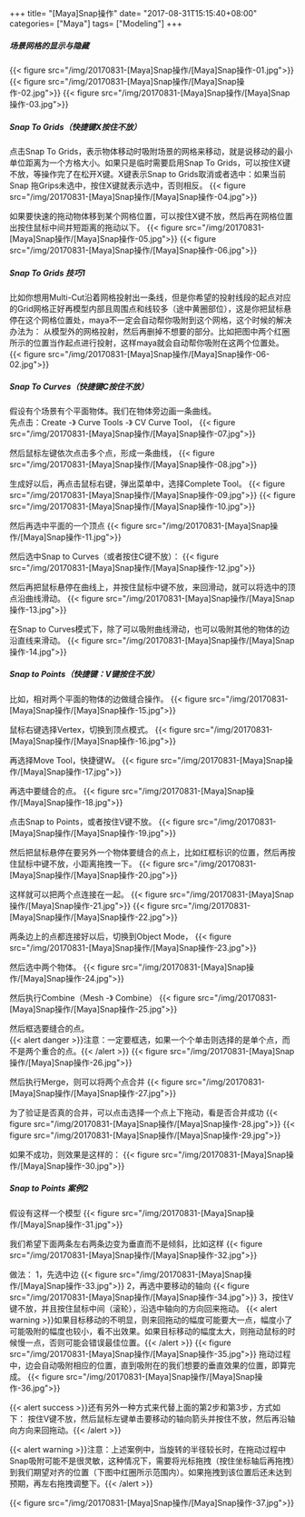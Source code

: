 +++
title= "[Maya]Snap操作"
date= "2017-08-31T15:15:40+08:00"
categories= ["Maya"]
tags= ["Modeling"]
+++

##### 场景网格的显示与隐藏
{{< figure src="/img/20170831-[Maya]Snap操作/[Maya]Snap操作-01.jpg">}}
{{< figure src="/img/20170831-[Maya]Snap操作/[Maya]Snap操作-02.jpg">}}
{{< figure src="/img/20170831-[Maya]Snap操作/[Maya]Snap操作-03.jpg">}}

##### Snap To Grids（快捷键X按住不放）
点击Snap To Grids，表示物体移动时吸附场景的网格来移动，就是说移动的最小单位距离为一个方格大小。如果只是临时需要启用Snap To Grids，可以按住X键不放，等操作完了在松开X键。X键表示Snap to Grids取消或者选中：如果当前Snap 拖Grips未选中，按住X键就表示选中，否则相反。
{{< figure src="/img/20170831-[Maya]Snap操作/[Maya]Snap操作-04.jpg">}}

如果要快速的拖动物体移到某个网格位置，可以按住X键不放，然后再在网格位置出按住鼠标中间并短距离的拖动以下。
{{< figure src="/img/20170831-[Maya]Snap操作/[Maya]Snap操作-05.jpg">}}
{{< figure src="/img/20170831-[Maya]Snap操作/[Maya]Snap操作-06.jpg">}}

##### Snap To Grids 技巧1
比如你想用Multi-Cut沿着网格投射出一条线，但是你希望的投射线段的起点对应的Grid网格正好再模型内部且周围点和线较多（途中黄圈部位），这是你把鼠标悬停在这个网格位置处，maya不一定会自动帮你吸附到这个网格，这个时候的解决办法为：
从模型外的网格投射，然后再删掉不想要的部分。比如把图中两个红圈所示的位置当作起点进行投射，这样maya就会自动帮你吸附在这两个位置处。
{{< figure src="/img/20170831-[Maya]Snap操作/[Maya]Snap操作-06-02.jpg">}}

##### Snap To Curves（快捷键C按住不放）
假设有个场景有个平面物体。我们在物体旁边画一条曲线。  
先点击：Create -》 Curve Tools -》 CV Curve Tool，
{{< figure src="/img/20170831-[Maya]Snap操作/[Maya]Snap操作-07.jpg">}}

然后鼠标左键依次点击多个点，形成一条曲线，
{{< figure src="/img/20170831-[Maya]Snap操作/[Maya]Snap操作-08.jpg">}}

生成好以后，再点击鼠标右键，弹出菜单中，选择Complete Tool。
{{< figure src="/img/20170831-[Maya]Snap操作/[Maya]Snap操作-09.jpg">}}
{{< figure src="/img/20170831-[Maya]Snap操作/[Maya]Snap操作-10.jpg">}}

然后再选中平面的一个顶点
{{< figure src="/img/20170831-[Maya]Snap操作/[Maya]Snap操作-11.jpg">}}

然后选中Snap to Curves（或者按住C键不放）：
{{< figure src="/img/20170831-[Maya]Snap操作/[Maya]Snap操作-12.jpg">}}

然后再把鼠标悬停在曲线上，并按住鼠标中键不放，来回滑动，就可以将选中的顶点沿曲线滑动。
{{< figure src="/img/20170831-[Maya]Snap操作/[Maya]Snap操作-13.jpg">}}

在Snap to Curves模式下，除了可以吸附曲线滑动，也可以吸附其他的物体的边沿直线来滑动。
{{< figure src="/img/20170831-[Maya]Snap操作/[Maya]Snap操作-14.jpg">}}

##### Snap to Points（快捷键：V键按住不放）
比如，相对两个平面的物体的边做缝合操作。
{{< figure src="/img/20170831-[Maya]Snap操作/[Maya]Snap操作-15.jpg">}}

鼠标右键选择Vertex，切换到顶点模式。
{{< figure src="/img/20170831-[Maya]Snap操作/[Maya]Snap操作-16.jpg">}}

再选择Move Tool，快捷键W。
{{< figure src="/img/20170831-[Maya]Snap操作/[Maya]Snap操作-17.jpg">}}

再选中要缝合的点。
{{< figure src="/img/20170831-[Maya]Snap操作/[Maya]Snap操作-18.jpg">}}

点击Snap to Points，或者按住V键不放。
{{< figure src="/img/20170831-[Maya]Snap操作/[Maya]Snap操作-19.jpg">}}

然后把鼠标悬停在要另外一个物体要缝合的点上，比如红框标识的位置，然后再按住鼠标中键不放，小距离拖拽一下。
{{< figure src="/img/20170831-[Maya]Snap操作/[Maya]Snap操作-20.jpg">}}

这样就可以把两个点连接在一起。
{{< figure src="/img/20170831-[Maya]Snap操作/[Maya]Snap操作-21.jpg">}}
{{< figure src="/img/20170831-[Maya]Snap操作/[Maya]Snap操作-22.jpg">}}

两条边上的点都连接好以后，切换到Object Mode，
{{< figure src="/img/20170831-[Maya]Snap操作/[Maya]Snap操作-23.jpg">}}

然后选中两个物体。
{{< figure src="/img/20170831-[Maya]Snap操作/[Maya]Snap操作-24.jpg">}}

然后执行Combine（Mesh -》 Combine）
{{< figure src="/img/20170831-[Maya]Snap操作/[Maya]Snap操作-25.jpg">}}

然后框选要缝合的点。  
{{< alert danger >}}注意：一定要框选，如果一个个单击则选择的是单个点，而不是两个重合的点。{{< /alert >}}
{{< figure src="/img/20170831-[Maya]Snap操作/[Maya]Snap操作-26.jpg">}}

然后执行Merge，则可以将两个点合并
{{< figure src="/img/20170831-[Maya]Snap操作/[Maya]Snap操作-27.jpg">}}

为了验证是否真的合并，可以点击选择一个点上下拖动，看是否合并成功
{{< figure src="/img/20170831-[Maya]Snap操作/[Maya]Snap操作-28.jpg">}}
{{< figure src="/img/20170831-[Maya]Snap操作/[Maya]Snap操作-29.jpg">}}

如果不成功，则效果是这样的：
{{< figure src="/img/20170831-[Maya]Snap操作/[Maya]Snap操作-30.jpg">}}

##### Snap to Points 案例2
假设有这样一个模型
{{< figure src="/img/20170831-[Maya]Snap操作/[Maya]Snap操作-31.jpg">}}

我们希望下面两条左右两条边变为垂直而不是倾斜，比如这样
{{< figure src="/img/20170831-[Maya]Snap操作/[Maya]Snap操作-32.jpg">}}

做法：
1，先选中边
{{< figure src="/img/20170831-[Maya]Snap操作/[Maya]Snap操作-33.jpg">}}
2，再选中要移动的轴向
{{< figure src="/img/20170831-[Maya]Snap操作/[Maya]Snap操作-34.jpg">}}
3，按住V键不放，并且按住鼠标中间（滚轮），沿选中轴向的方向回来拖动。
{{< alert warning >}}如果目标移动的不明显，则来回拖动的幅度可能要大一点，幅度小了可能吸附的幅度也较小，看不出效果。如果目标移动的幅度太大，则拖动鼠标的时候慢一点，否则可能会错误最佳位置。{{< /alert >}}
{{< figure src="/img/20170831-[Maya]Snap操作/[Maya]Snap操作-35.jpg">}}
拖动过程中，边会自动吸附相应的位置，直到吸附在的我们想要的垂直效果的位置，即算完成。
{{< figure src="/img/20170831-[Maya]Snap操作/[Maya]Snap操作-36.jpg">}}

{{< alert success >}}还有另外一种方式来代替上面的第2步和第3步，方式如下：
按住V键不放，然后鼠标左键单击要移动的轴向箭头并按住不放，然后再沿轴向方向来回拖动。{{< /alert >}}

{{< alert warning >}}注意：上述案例中，当旋转的半径较长时，在拖动过程中Snap吸附可能不是很灵敏，这种情况下，需要将光标拖拽（按住坐标轴后再拖拽）到我们期望对齐的位置（下图中红圈所示范围内）。如果拖拽到该位置后还未达到预期，再左右拖拽调整下。{{< /alert >}}


{{< figure src="/img/20170831-[Maya]Snap操作/[Maya]Snap操作-37.jpg">}}